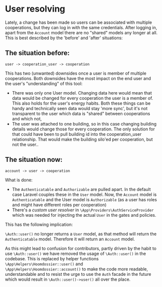 # User resolving

Lately, a change has been made so users can be associated with multiple 
cooperations, but they can log in with the same credentials. After logging in, 
apart from the `Account` model there are no "shared" models any longer at all.
This is best described by the 'before' and 'after' situations:

## The situation before:

`user -> cooperation_user -> cooperation`

This has two (unwanted) downsides once a user is member of multiple cooperations.
Both downsides have the most impact on the end user and the user's "understanding" 
of this tool:
 
- There was only one User model. Changing data here would mean that data would be 
changed for every cooperation the user is a member of. This also holds for the 
user's energy habits. Both these things can be handy and technically seen data 
would stay 'more sync', but it's not transparent to the user which data is 
"shared" between cooperations and which not,
- The user was attached to one building, so in this case changing building details 
would change those for every cooperation. The only solution for that could have 
been to pull building id into the cooperation_user relationship. That would 
make the building silo'ed per cooperation, but not the user.. 

## The situation now:

`account -> user -> cooperation`

What is done:

- The `Authenticatable` and `Authorizable` are pulled apart. In the default case 
Laravel couples these in the `User` model. Now, the `Account` model is 
`Authenticatable` and the User model is `Authorizable` (as a user has roles and 
might have different roles per cooperation)
- There's a *custom user resolver* in `\App\Providers\AuthServiceProvider` which 
was needed for injecting the actual `User` in the gates and policies.

This has the following implication:

`\Auth::user()` no longer returns a `User` model, as that method will return the 
`Authenticatable` model. Therefore it will return an `Account` model.

As this might lead to confusion for contributors, partly driven by the habit to 
use `\Auth::user()` we have removed the usage of `\Auth::user()` in the codebase.
This is replaced by helper functions `\App\Helpers\Hoomdossier::user()` and 
`\App\Helpers\Hoomdossier::account()` to make the code more readable, 
understandable and to resist the urge to use the `Auth` facade in the future 
which would result in `\Auth::user()->user()` all over the place.